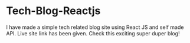 # Tech-Blog-Reactjs
I have made a simple tech related blog site using React JS and self made API. Live site link has been given. Check this exciting super duper blog!

